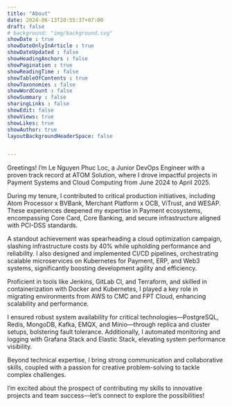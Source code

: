 ```yaml
---
title: "About"
date: 2024-06-13T20:55:37+07:00
draft: false
# background: "img/background.svg"
showDate : true
showDateOnlyInArticle : true
showDateUpdated : false
showHeadingAnchors : false
showPagination : true
showReadingTime : false
showTableOfContents : true
showTaxonomies : false
showWordCount : false
showSummary : false
sharingLinks : false
showEdit: false
showViews: true
showLikes: true
showAuthor: true
layoutBackgroundHeaderSpace: false


---
```

<div class="mx-auto max-w-[800px] p-6 border-2 border-dashed border-primary-500 rounded-lg">

Greetings! I’m Le Nguyen Phuc Loc, a Junior DevOps Engineer with a proven track record at ATOM Solution, where I drove impactful projects in Payment Systems and Cloud Computing from June 2024 to April 2025.

During my tenure, I contributed to critical production initiatives, including Atom Processor x BVBank, Merchant Platform x OCB, ViTrust, and WESAP. These experiences deepened my expertise in Payment ecosystems, encompassing Core Card, Core Banking, and secure infrastructure aligned with PCI-DSS standards.

A standout achievement was spearheading a cloud optimization campaign, slashing infrastructure costs by 40% while upholding performance and reliability. I also designed and implemented CI/CD pipelines, orchestrating scalable microservices on Kubernetes for Payment, ERP, and Web3 systems, significantly boosting development agility and efficiency.

Proficient in tools like Jenkins, GitLab CI, and Terraform, and skilled in containerization with Docker and Kubernetes, I played a key role in migrating environments from AWS to CMC and FPT Cloud, enhancing scalability and performance.

I ensured robust system availability for critical technologies—PostgreSQL, Redis, MongoDB, Kafka, EMQX, and Minio—through replica and cluster setups, bolstering fault tolerance. Additionally, I automated monitoring and logging with Grafana Stack and Elastic Stack, elevating system performance visibility.

Beyond technical expertise, I bring strong communication and collaborative skills, coupled with a passion for creative problem-solving to tackle complex challenges.

I’m excited about the prospect of contributing my skills to innovative projects and team success—let’s connect to explore the possibilities!

</div>



